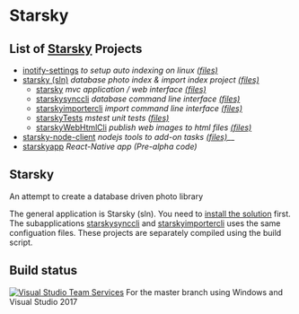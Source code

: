 # Starsky
## List of [Starsky](readme.md) Projects
 - [inotify-settings](inotify-settings/readme.md) _to setup auto indexing on linux [(files)](inotify-settings)_
 - [starsky (sln)](starsky/readme.md) _database photo index & import index project [(files)](starsky)_
   - [starsky](starsky/starsky/readme.md)  _mvc application / web interface [(files)](starsky/starsky)_
   - [starskysynccli](starsky/starskysynccli/readme.md)  _database command line interface [(files)](starsky/starskysynccli)_
   - [starskyimportercli](starsky/starskyimportercli/readme.md)  _import command line interface [(files)](starsky/starskyimportercli)_
   - [starskyTests](starsky/starskyTests/readme.md)  _mstest unit tests [(files)](starsky/starskyTests)_
   - [starskyWebHtmlCli](starsky/starskywebhtmlcli/readme.md)  _publish web images to html files [(files)](starsky/starskywebhtmlcli)_
 - [starsky-node-client](starsky-node-client/readme.md) _nodejs tools to add-on tasks  [(files)](starsky-node-client)___
 - [starskyapp](starskyapp) _React-Native app (Pre-alpha code)_

## Starsky   
An attempt to create a database driven photo library

The general application is Starsky (sln). You need to [install the solution](starsky/readme.md) first. The subapplications
[starskysynccli](starsky/starskysynccli/readme.md)  and [starskyimportercli](starsky/starskyimportercli/readme.md) uses the same configuation files. These projects are separately compiled using the build script.

## Build status

[![Visual Studio Team Services](https://img.shields.io/vso/build/qdraw/7bab52f1-7600-4295-a199-1bb81cc1e4d7/1.png)](https://qdraw.visualstudio.com/7bab52f1-7600-4295-a199-1bb81cc1e4d7/_apis/build/status/1) For the master branch using Windows and Visual Studio 2017
